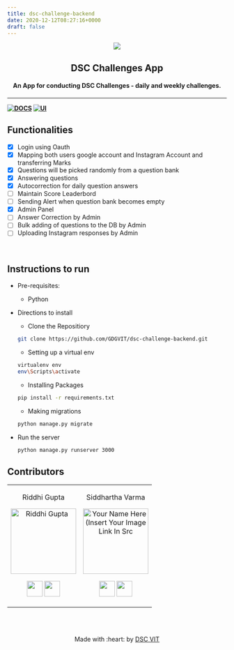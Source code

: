 ```yaml
---
title: dsc-challenge-backend
date: 2020-12-12T08:27:16+0000
draft: false
---
```

<p align="center">
<a href="https://dscvit.com">
	<img src="https://user-images.githubusercontent.com/30529572/72455010-fb38d400-37e7-11ea-9c1e-8cdeb5f5906e.png" />
</a>
	<h2 align="center"> DSC Challenges App </h2>
	<h4 align="center"> An App for conducting DSC Challenges - daily and weekly challenges. <h4>
</p>

---
[![DOCS](https://img.shields.io/badge/Documentation-see%20docs-green?style=flat-square&logo=appveyor)](https://documenter.getpostman.com/view/7638824/Szzj8J48?version=latest) 
  [![UI ](https://img.shields.io/badge/User%20Interface-Link%20to%20UI-orange?style=flat-square&logo=appveyor)](INSERT_UI_LINK_HERE)


## Functionalities
- [x]  Login using Oauth
- [x]  Mapping both users google account and Instagram Account and transferring Marks
- [x]  Questions will be picked randomly from a question bank
- [x]  Answering questions
- [x]  Autocorrection for daily question answers
- [ ]  Maintain Score Leaderbord
- [ ]  Sending Alert when question bank becomes empty
- [x]  Admin Panel 
- [ ]  Answer Correction by Admin
- [ ]  Bulk adding of questions to the DB by Admin
- [ ]  Uploading Instagram responses by Admin

<br>


## Instructions to run

* Pre-requisites:
	-  Python

* Directions to install
	- Clone the Repositiory
	```bash
	git clone https://github.com/GDGVIT/dsc-challenge-backend.git
	```
	- Setting up a virtual env 
	```bash
	virtualenv env
	env\Scripts\activate
	```
	- Installing Packages
	```bash
	pip install -r requirements.txt
	```
	- Making migrations
	```bash
	python manage.py migrate
	````

* Run the server

	```bash
	python manage.py runserver 3000
	```


## Contributors

<table>
<tr align="center">


<td>

Riddhi Gupta

<p align="center">
<img src = "https://avatars2.githubusercontent.com/u/43917576?s=460&u=b9ba679a93963e9dd0cc8b849dce4cfc26c4f24f&v=4" width="150" height="150" alt="Riddhi Gupta">
</p>
<p align="center">
<a href = "https://github.com/RiddhiGupta5"><img src = "http://www.iconninja.com/files/241/825/211/round-collaboration-social-github-code-circle-network-icon.svg" width="36" height = "36"/></a>
<a href = "https://www.linkedin.com/in/riddhi-gupta-6a587017a">
<img src = "http://www.iconninja.com/files/863/607/751/network-linkedin-social-connection-circular-circle-media-icon.svg" width="36" height="36"/>
</a>
</p>
</td>


<td>

Siddhartha Varma 

<p align="center">
<img src = "https://avatars1.githubusercontent.com/u/39856034?s=400&u=b2f0ffe4ff639d4257db47e7268ed22e8aaf0221&v=4" width="150" height="150" alt="Your Name Here (Insert Your Image Link In Src">
</p>
<p align="center">
<a href = "https://github.com/BRO3886"><img src = "http://www.iconninja.com/files/241/825/211/round-collaboration-social-github-code-circle-network-icon.svg" width="36" height = "36"/></a>
<a href = "https://www.linkedin.com/in/siddharthav22/">
<img src = "http://www.iconninja.com/files/863/607/751/network-linkedin-social-connection-circular-circle-media-icon.svg" width="36" height="36"/>
</a>
</p>
</td>

</tr>
  </table>

<br>
<br>

<p align="center">
	Made with :heart: by <a href="https://dscvit.com">DSC VIT</a>
</p>

